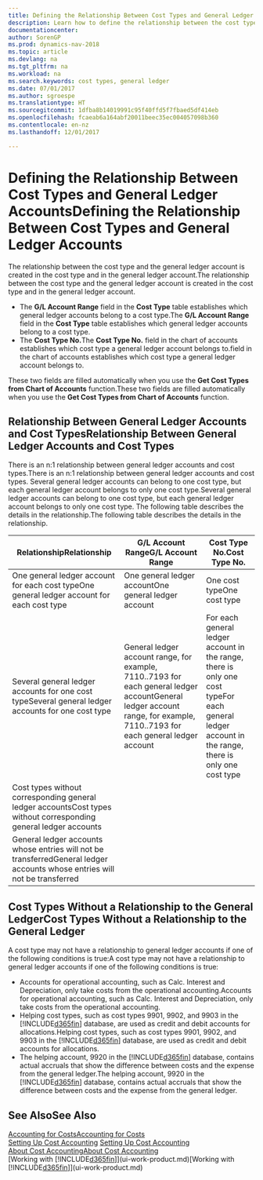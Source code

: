 ```yaml
---
title: Defining the Relationship Between Cost Types and General Ledger Accounts
description: Learn how to define the relationship between the cost type and the general ledger account.
documentationcenter: 
author: SorenGP
ms.prod: dynamics-nav-2018
ms.topic: article
ms.devlang: na
ms.tgt_pltfrm: na
ms.workload: na
ms.search.keywords: cost types, general ledger
ms.date: 07/01/2017
ms.author: sgroespe
ms.translationtype: HT
ms.sourcegitcommit: 1dfba8b14019991c95f40ffd5f7fbaed5df414eb
ms.openlocfilehash: fcaeab6a164abf20011beec35ec004057098b360
ms.contentlocale: en-nz
ms.lasthandoff: 12/01/2017

---
```

# <a name="defining-the-relationship-between-cost-types-and-general-ledger-accounts"></a><span data-ttu-id="c0229-103">Defining the Relationship Between Cost Types and General Ledger Accounts</span><span class="sxs-lookup"><span data-stu-id="c0229-103">Defining the Relationship Between Cost Types and General Ledger Accounts</span></span>
<span data-ttu-id="c0229-104">The relationship between the cost type and the general ledger account is created in the cost type and in the general ledger account.</span><span class="sxs-lookup"><span data-stu-id="c0229-104">The relationship between the cost type and the general ledger account is created in the cost type and in the general ledger account.</span></span>  

* <span data-ttu-id="c0229-105">The **G/L Account Range** field in the **Cost Type** table establishes which general ledger accounts belong to a cost type.</span><span class="sxs-lookup"><span data-stu-id="c0229-105">The **G/L Account Range** field in the **Cost Type** table establishes which general ledger accounts belong to a cost type.</span></span>  
* <span data-ttu-id="c0229-106">The **Cost Type No.**</span><span class="sxs-lookup"><span data-stu-id="c0229-106">The **Cost Type No.**</span></span> <span data-ttu-id="c0229-107">field in the chart of accounts establishes which cost type a general ledger account belongs to.</span><span class="sxs-lookup"><span data-stu-id="c0229-107">field in the chart of accounts establishes which cost type a general ledger account belongs to.</span></span>  

<span data-ttu-id="c0229-108">These two fields are filled automatically when you use the **Get Cost Types from Chart of Accounts** function.</span><span class="sxs-lookup"><span data-stu-id="c0229-108">These two fields are filled automatically when you use the **Get Cost Types from Chart of Accounts** function.</span></span>  

## <a name="relationship-between-general-ledger-accounts-and-cost-types"></a><span data-ttu-id="c0229-109">Relationship Between General Ledger Accounts and Cost Types</span><span class="sxs-lookup"><span data-stu-id="c0229-109">Relationship Between General Ledger Accounts and Cost Types</span></span>  
<span data-ttu-id="c0229-110">There is an n:1 relationship between general ledger accounts and cost types.</span><span class="sxs-lookup"><span data-stu-id="c0229-110">There is an n:1 relationship between general ledger accounts and cost types.</span></span> <span data-ttu-id="c0229-111">Several general ledger accounts can belong to one cost type, but each general ledger account belongs to only one cost type.</span><span class="sxs-lookup"><span data-stu-id="c0229-111">Several general ledger accounts can belong to one cost type, but each general ledger account belongs to only one cost type.</span></span> <span data-ttu-id="c0229-112">The following table describes the details in the relationship.</span><span class="sxs-lookup"><span data-stu-id="c0229-112">The following table describes the details in the relationship.</span></span>  

|<span data-ttu-id="c0229-113">Relationship</span><span class="sxs-lookup"><span data-stu-id="c0229-113">Relationship</span></span>|<span data-ttu-id="c0229-114">**G/L Account Range**</span><span class="sxs-lookup"><span data-stu-id="c0229-114">**G/L Account Range**</span></span>|<span data-ttu-id="c0229-115">**Cost Type No.**</span><span class="sxs-lookup"><span data-stu-id="c0229-115">**Cost Type No.**</span></span>|  
|------------------|------------------------------------------------|-------------------------------------------|  
|<span data-ttu-id="c0229-116">One general ledger account for each cost type</span><span class="sxs-lookup"><span data-stu-id="c0229-116">One general ledger account for each cost type</span></span>|<span data-ttu-id="c0229-117">One general ledger account</span><span class="sxs-lookup"><span data-stu-id="c0229-117">One general ledger account</span></span>|<span data-ttu-id="c0229-118">One cost type</span><span class="sxs-lookup"><span data-stu-id="c0229-118">One cost type</span></span>|  
|<span data-ttu-id="c0229-119">Several general ledger accounts for one cost type</span><span class="sxs-lookup"><span data-stu-id="c0229-119">Several general ledger accounts for one cost type</span></span>|<span data-ttu-id="c0229-120">General ledger account range, for example, 7110..7193 for each general ledger account</span><span class="sxs-lookup"><span data-stu-id="c0229-120">General ledger account range, for example, 7110..7193 for each general ledger account</span></span>|<span data-ttu-id="c0229-121">For each general ledger account in the range, there is only one cost type</span><span class="sxs-lookup"><span data-stu-id="c0229-121">For each general ledger account in the range, there is only one cost type</span></span>|  
|<span data-ttu-id="c0229-122">Cost types without corresponding general ledger accounts</span><span class="sxs-lookup"><span data-stu-id="c0229-122">Cost types without corresponding general ledger accounts</span></span>|<Empty>||  
|<span data-ttu-id="c0229-123">General ledger accounts whose entries will not be transferred</span><span class="sxs-lookup"><span data-stu-id="c0229-123">General ledger accounts whose entries will not be transferred</span></span>||<Empty>|  

## <a name="cost-types-without-a-relationship-to-the-general-ledger"></a><span data-ttu-id="c0229-124">Cost Types Without a Relationship to the General Ledger</span><span class="sxs-lookup"><span data-stu-id="c0229-124">Cost Types Without a Relationship to the General Ledger</span></span>  
<span data-ttu-id="c0229-125">A cost type may not have a relationship to general ledger accounts if one of the following conditions is true:</span><span class="sxs-lookup"><span data-stu-id="c0229-125">A cost type may not have a relationship to general ledger accounts if one of the following conditions is true:</span></span>  

* <span data-ttu-id="c0229-126">Accounts for operational accounting, such as Calc. Interest and Depreciation, only take costs from the operational accounting.</span><span class="sxs-lookup"><span data-stu-id="c0229-126">Accounts for operational accounting, such as Calc. Interest and Depreciation, only take costs from the operational accounting.</span></span>  
* <span data-ttu-id="c0229-127">Helping cost types, such as cost types 9901, 9902, and 9903 in the [!INCLUDE[d365fin](includes/d365fin_md.md)] database, are used as credit and debit accounts for allocations.</span><span class="sxs-lookup"><span data-stu-id="c0229-127">Helping cost types, such as cost types 9901, 9902, and 9903 in the [!INCLUDE[d365fin](includes/d365fin_md.md)] database, are used as credit and debit accounts for allocations.</span></span>  
* <span data-ttu-id="c0229-128">The helping account, 9920 in the [!INCLUDE[d365fin](includes/d365fin_md.md)] database, contains actual accruals that show the difference between costs and the expense from the general ledger.</span><span class="sxs-lookup"><span data-stu-id="c0229-128">The helping account, 9920 in the [!INCLUDE[d365fin](includes/d365fin_md.md)] database, contains actual accruals that show the difference between costs and the expense from the general ledger.</span></span>  

## <a name="see-also"></a><span data-ttu-id="c0229-129">See Also</span><span class="sxs-lookup"><span data-stu-id="c0229-129">See Also</span></span>  
[<span data-ttu-id="c0229-130">Accounting for Costs</span><span class="sxs-lookup"><span data-stu-id="c0229-130">Accounting for Costs</span></span>](finance-manage-cost-accounting.md)  
<span data-ttu-id="c0229-131">[Setting Up Cost Accounting](finance-set-up-cost-accounting.md) </span><span class="sxs-lookup"><span data-stu-id="c0229-131">[Setting Up Cost Accounting](finance-set-up-cost-accounting.md) </span></span>  
[<span data-ttu-id="c0229-132">About Cost Accounting</span><span class="sxs-lookup"><span data-stu-id="c0229-132">About Cost Accounting</span></span>](finance-about-cost-accounting.md)  
<span data-ttu-id="c0229-133">[Working with [!INCLUDE[d365fin](includes/d365fin_md.md)]](ui-work-product.md)</span><span class="sxs-lookup"><span data-stu-id="c0229-133">[Working with [!INCLUDE[d365fin](includes/d365fin_md.md)]](ui-work-product.md)</span></span>

